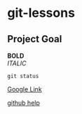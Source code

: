 # git-lessons

## Project Goal

**BOLD** <br/>
*ITALIC*

`git status`

[Google Link](https://www.google.com/)

[github help](https://docs.github.com/en/free-pro-team@latest/github/writing-on-github/basic-writing-and-formatting-syntax)


